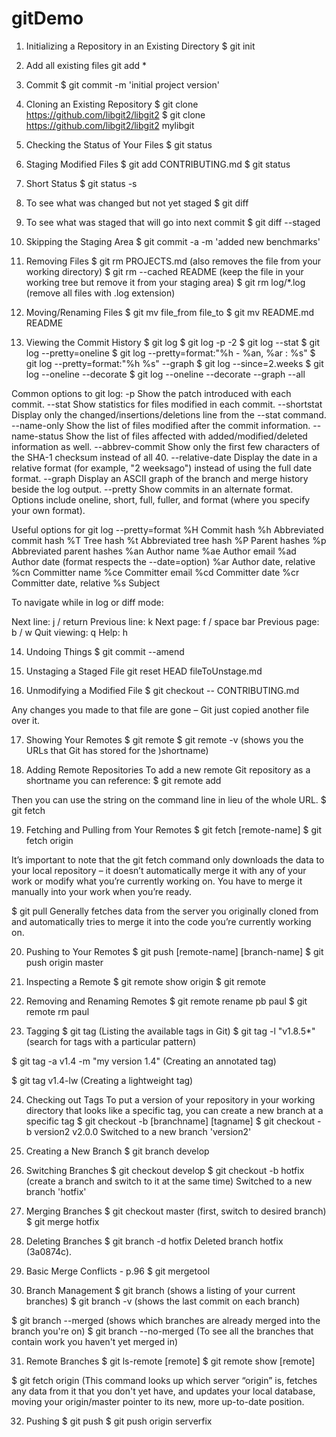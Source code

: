 # gitDemo

1. Initializing a Repository in an Existing Directory
$ git init

2. Add all existing files
git add *

3. Commit
$ git commit -m 'initial project version'

4. Cloning an Existing Repository
$ git clone https://github.com/libgit2/libgit2
$ git clone https://github.com/libgit2/libgit2 mylibgit

5. Checking the Status of Your Files
$ git status

6. Staging Modified Files
$ git add CONTRIBUTING.md
$ git status

7. Short Status
$ git status -s

8. To see what was changed but not yet staged
$ git diff

9. To see what was staged that will go into next commit
$ git diff --staged

10. Skipping the Staging Area
$ git commit -a -m 'added new benchmarks'

11. Removing Files
$ git rm PROJECTS.md       (also removes the file from your working directory)
$ git rm --cached README   (keep the file in your working tree but remove it from your staging area)
$ git rm log/\*.log        (remove all files with .log extension)

12. Moving/Renaming Files
$ git mv file_from file_to
$ git mv README.md README

13. Viewing the Commit History
$ git log
$ git log -p -2
$ git log --stat
$ git log --pretty=oneline
$ git log --pretty=format:"%h - %an, %ar : %s"
$ git log --pretty=format:"%h %s" --graph
$ git log --since=2.weeks
$ git log --oneline --decorate
$ git log --oneline --decorate --graph --all

Common options to git log:
-p               Show the patch introduced with each commit.
--stat           Show statistics for files modified in each commit.
--shortstat      Display only the changed/insertions/deletions line from the --stat command.
--name-only      Show the list of files modified after the commit information.
--name-status    Show the list of files affected with added/modified/deleted information as well.
--abbrev-commit  Show only the first few characters of the SHA-1 checksum instead of all 40.
--relative-date  Display the date in a relative format (for example, "2 weeksago") instead of using the full date format.
--graph          Display an ASCII graph of the branch and merge history beside the log output.
--pretty         Show commits in an alternate format. Options include oneline, short, full, fuller, and format (where you specify your own format).

Useful options for git log --pretty=format
%H    Commit hash
%h    Abbreviated commit hash
%T    Tree hash
%t    Abbreviated tree hash
%P    Parent hashes
%p    Abbreviated parent hashes
%an   Author name
%ae   Author email
%ad   Author date (format respects the --date=option)
%ar   Author date, relative
%cn   Committer name
%ce   Committer email
%cd   Committer date
%cr   Committer date, relative
%s    Subject

To navigate while in log or diff mode:

Next line:        j / return
Previous line:    k
Next page:        f / space bar
Previous page:    b / w
Quit viewing:     q
Help:             h


14. Undoing Things
$ git commit --amend

15. Unstaging a Staged File
git reset HEAD fileToUnstage.md

16. Unmodifying a Modified File
$ git checkout -- CONTRIBUTING.md

Any changes you made to that file are gone – Git just copied another file over it.

17. Showing Your Remotes
$ git remote
$ git remote -v (shows you the URLs that Git has stored for the )shortname)

18. Adding Remote Repositories
To add a new remote Git repository as a shortname you can reference:
$ git remote add <shortname> <url>

Then you can use the string <shortname> on the command line in lieu of the whole URL.
$ git fetch <shortname>

19. Fetching and Pulling from Your Remotes
$ git fetch [remote-name]
$ git fetch origin

It’s important to note that the git fetch command only downloads the data to your local repository – it doesn’t automatically merge it with any of your work or modify what you’re currently working on. You have to merge it manually into your work when you’re ready.

$ git pull 
Generally fetches data from the server you originally cloned from and automatically tries to merge it into the code you’re currently working on.

20. Pushing to Your Remotes
$ git push [remote-name] [branch-name]
$ git push origin master

21. Inspecting a Remote
$ git remote show origin
$ git remote

22. Removing and Renaming Remotes
$ git remote rename pb paul
$ git remote rm paul

23. Tagging
$ git tag (Listing the available tags in Git)
$ git tag -l "v1.8.5*" (search for tags with a particular pattern)

$ git tag -a v1.4 -m "my version 1.4" (Creating an annotated tag)

$ git tag v1.4-lw (Creating a lightweight tag)

24. Checking out Tags
To put a version of your repository in your working directory that looks like a specific tag, you can create a new branch at a specific tag
$ git checkout -b [branchname] [tagname]
$ git checkout -b version2 v2.0.0
Switched to a new branch 'version2'

25. Creating a New Branch
$ git branch develop

26. Switching Branches
$ git checkout develop
$ git checkout -b hotfix (create a branch and switch to it at the same time)
Switched to a new branch 'hotfix'

27. Merging Branches
$ git checkout master (first, switch to desired branch)
$ git merge hotfix

28. Deleting Branches
$ git branch -d hotfix
Deleted branch hotfix (3a0874c).

29. Basic Merge Conflicts - p.96
$ git mergetool

30. Branch Management
$ git branch (shows a listing of your current branches)
$ git branch -v (shows the last commit on each branch)

$ git branch --merged (shows which branches are already merged into the branch you're on)
$ git branch --no-merged (To see all the branches that contain work you haven't yet merged in)

31. Remote Branches
$ git ls-remote [remote]
$ git remote show [remote]

$ git fetch origin (This command looks up which server “origin” is, fetches any data from it that you don't yet have, and updates your local database, moving your origin/master pointer to its new, more up-to-date position.

32. Pushing
$ git push <remote> <branch>
$ git push origin serverfix